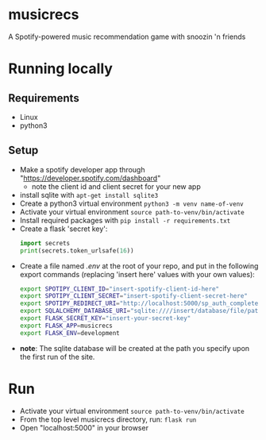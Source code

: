 # musicrecs
A Spotify-powered music recommendation game with snoozin 'n friends

# Running locally
## Requirements
- Linux
- python3

## Setup
- Make a spotify developer app through "https://developer.spotify.com/dashboard"
    - note the client id and client secret for your new app
- install sqlite with `apt-get install sqlite3`
- Create a python3 virtual environment `python3 -m venv name-of-venv`
- Activate your virtual environment `source path-to-venv/bin/activate`
- Install required packages with `pip install -r requirements.txt`
- Create a flask 'secret key':
    ```python
    import secrets
    print(secrets.token_urlsafe(16))
    ```
- Create a file named *.env* at the root of your repo, and put in the following export commands
  (replacing 'insert here' values with your own values):
    ```bash
    export SPOTIPY_CLIENT_ID="insert-spotify-client-id-here"
    export SPOTIPY_CLIENT_SECRET="insert-spotify-client-secret-here"
    export SPOTIPY_REDIRECT_URI="http://localhost:5000/sp_auth_complete"
    export SQLALCHEMY_DATABASE_URI="sqlite:////insert/database/file/path.db"
    export FLASK_SECRET_KEY="insert-your-secret-key"
    export FLASK_APP=musicrecs
    export FLASK_ENV=development
    ```
- **note**: The sqlite database will be created at the path you specify upon the first run of the site.

# Run
- Activate your virtual environment `source path-to-venv/bin/activate`
- From the top level musicrecs directory, run: `flask run`
- Open "localhost:5000" in your browser
